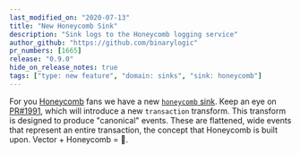 ```yaml
---
last_modified_on: "2020-07-13"
title: "New Honeycomb Sink"
description: "Sink logs to the Honeycomb logging service"
author_github: "https://github.com/binarylogic"
pr_numbers: [1665]
release: "0.9.0"
hide_on_release_notes: true
tags: ["type: new feature", "domain: sinks", "sink: honeycomb"]
---
```


For you [Honeycomb][urls.honeycomb] fans we have a new
[`honeycomb` sink][docs.sinks.honeycomb]. Keep an eye on
[PR#1991][urls.pr_1991], which will introduce a new `transaction` transform.
This transform is designed to produce "canonical" events. These are flattened,
wide events that represent an entire transaction, the concept that Honeycomb
is built upon. Vector + Honeycomb = 👯.

[docs.sinks.honeycomb]: /docs/reference/sinks/honeycomb/
[urls.honeycomb]: https://honeycomb.io
[urls.pr_1991]: https://github.com/timberio/vector/pull/1991
